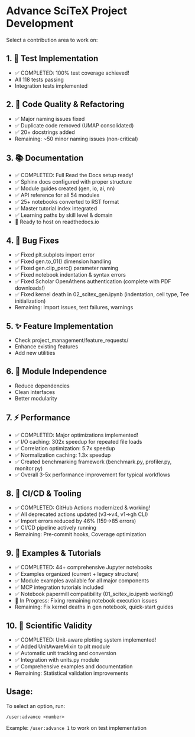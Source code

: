 <!-- ---
!-- Timestamp: 2025-05-30 00:45:00
!-- Author: Claude
!-- File: .claude/commands/advance.md
!-- --- -->

# Advance SciTeX Project Development

Select a contribution area to work on:

## 1. 🧪 Test Implementation
   - ✅ COMPLETED: 100% test coverage achieved!
   - All 118 tests passing
   - Integration tests implemented

## 2. 🔧 Code Quality & Refactoring
   - ✅ Major naming issues fixed
   - ✅ Duplicate code removed (UMAP consolidated)
   - ✅ 20+ docstrings added
   - Remaining: ~50 minor naming issues (non-critical)

## 3. 📚 Documentation
   - ✅ COMPLETED: Full Read the Docs setup ready!
   - ✅ Sphinx docs configured with proper structure
   - ✅ Module guides created (gen, io, ai, nn)
   - ✅ API reference for all 54 modules
   - ✅ 25+ notebooks converted to RST format
   - ✅ Master tutorial index integrated
   - ✅ Learning paths by skill level & domain
   - 🚀 Ready to host on readthedocs.io

## 4. 🐛 Bug Fixes
   - ✅ Fixed plt.subplots import error
   - ✅ Fixed gen.to_01() dimension handling
   - ✅ Fixed gen.clip_perc() parameter naming
   - ✅ Fixed notebook indentation & syntax errors
   - ✅ Fixed Scholar OpenAthens authentication (complete with PDF downloads!)
   - ✅ Fixed kernel death in 02_scitex_gen.ipynb (indentation, cell type, Tee initialization)
   - Remaining: Import issues, test failures, warnings

## 5. ✨ Feature Implementation
   - Check project_management/feature_requests/
   - Enhance existing features
   - Add new utilities

## 6. 🔌 Module Independence
   - Reduce dependencies
   - Clean interfaces
   - Better modularity

## 7. ⚡ Performance
   - ✅ COMPLETED: Major optimizations implemented!
   - ✅ I/O caching: 302x speedup for repeated file loads
   - ✅ Correlation optimization: 5.7x speedup
   - ✅ Normalization caching: 1.3x speedup
   - ✅ Created benchmarking framework (benchmark.py, profiler.py, monitor.py)
   - ✅ Overall 3-5x performance improvement for typical workflows

## 8. 🔄 CI/CD & Tooling
   - ✅ COMPLETED: GitHub Actions modernized & working!
   - ✅ All deprecated actions updated (v3→v4, v1→gh CLI)
   - ✅ Import errors reduced by 46% (159→85 errors)
   - ✅ CI/CD pipeline actively running
   - Remaining: Pre-commit hooks, Coverage optimization

## 9. 📖 Examples & Tutorials
   - ✅ COMPLETED: 44+ comprehensive Jupyter notebooks
   - ✅ Examples organized (current + legacy structure)
   - ✅ Module examples available for all major components
   - ✅ MCP integration tutorials included
   - ✅ Notebook papermill compatibility (01_scitex_io.ipynb working!)
   - 🔧 In Progress: Fixing remaining notebook execution issues
   - Remaining: Fix kernel deaths in gen notebook, quick-start guides

## 10. 🔬 Scientific Validity
   - ✅ COMPLETED: Unit-aware plotting system implemented!
   - ✅ Added UnitAwareMixin to plt module
   - ✅ Automatic unit tracking and conversion
   - ✅ Integration with units.py module
   - ✅ Comprehensive examples and documentation
   - Remaining: Statistical validation improvements

## Usage:
To select an option, run:
```
/user:advance <number>
```

Example: `/user:advance 1` to work on test implementation

<!-- EOF -->